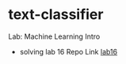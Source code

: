 # text-classifier
Lab: Machine Learning Intro
- solving lab 16
Repo Link [lab16](https://github.com/saadoundhirat/text-classifier)
